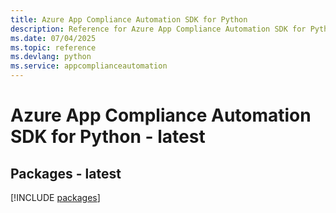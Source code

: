 ```yaml
---
title: Azure App Compliance Automation SDK for Python
description: Reference for Azure App Compliance Automation SDK for Python
ms.date: 07/04/2025
ms.topic: reference
ms.devlang: python
ms.service: appcomplianceautomation
---
```

# Azure App Compliance Automation SDK for Python - latest
## Packages - latest
[!INCLUDE [packages](app-compliance-automation-index.md)]